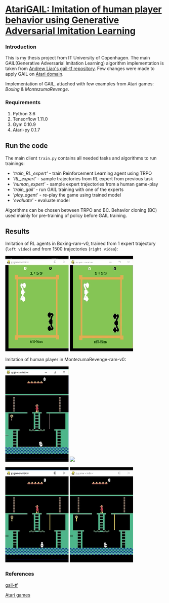 # [AtariGAIL: Imitation of human player behavior using Generative Adversarial Imitation Learning]()

### Introduction

This is my thesis project from IT University of Copenhagen. The main 
GAIL(Generative Adversarial Imitation Learning) algorithm implementation
 is taken from [Andrew Liao's gail-tf repository](https://github.com/andrewliao11/gail-tf). 
 Few changes were made to apply GAIL on [Atari domain](https://gym.openai.com/envs/#atari).

Implementation of GAIL, attached with few examples from Atari games: *Boxing* & *MontezumaRevenge*.

### Requirements

1. Python 3.6
2. Tensorflow 1.11.0
3. Gym 0.10.9
4. Atari-py 0.1.7 

## Run the code

The main client `train.py` contains all needed tasks and algorithms to run trainings:
* *'train_RL_expert'* -  train Reinforcement Learning agent using TRPO
* *'RL_expert'* - sample trajectories from RL expert from previous task
* *'human_expert'* - sample expert trajectories from a human game-play
* *'train_gail'* - run GAIL training with one of the experts
* *'play_agent'* - re-play the game using trained model
* *'evaluate'* - evaluate model

Algorithms can be chosen between TRPO and BC. Behavior cloning (BC) used mainly for pre-training of policy before GAIL training.

## Results
Imitation of RL agents in Boxing-ram-v0, trained from 1 expert trajectory (`left video`) and from 1500 trajectories (`right video`):

   ![](results/Boxing1traj.gif) ![](results/Boxing1500traj.gif)
   
Imitation of human player in MontezumaRevenge-ram-v0:

   ![](results/Montezuma_jumper_16900.gif) ![](results/Montezuma_jumper_25300.gif)
   
   ![](results/Montezuma_monster_6946.gif) ![](results/Montezuma_monster_10100.gif)

 
### References

[gail-tf](https://github.com/andrewliao11/gail-tf)

[Atari games](https://gym.openai.com/envs/#atari)

